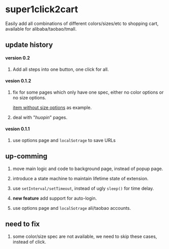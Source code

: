 super1click2cart
================

Easily add all combinations of different colors/sizes/etc to shopping cart, available for alibaba/taobao/tmall.

## update history

#### version 0.2

 1. Add all steps into one button, one click for all.


#### vesion 0.1.2

 1. fix for some pages which only have one spec, either no color options or no size options.

    [item without size options](http://detail.1688.com/offer/36427557391.html) as example.

 2. deal with "*huopin*" pages.


#### vesion 0.1.1

 1. use options page and `localSotrage` to save URLs



## up-comming

 1. move main logic and code to background page, instead of popup page.

 2. introduce a state machine to maintain lifetime state of extension.

 3. use `setInterval/setTimeout`, instead of ugly `sleep()` for time delay.

 4. **new feature** add support for auto-login.

 5. use options page and `localSotrage` ali/taobao accounts.


## need to fix

 1. some color/size spec are not available, we need to skip these cases, instead of click.

